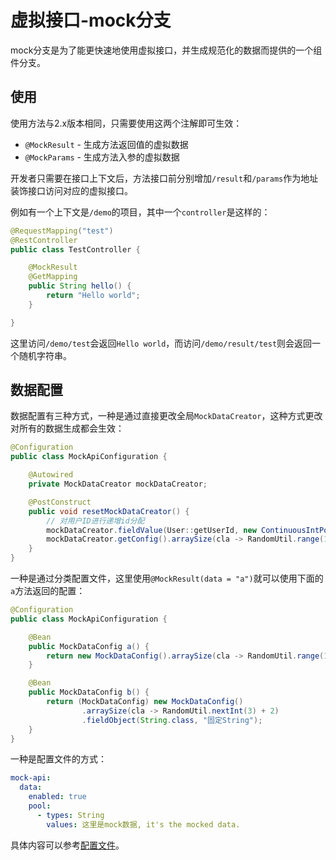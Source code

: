 # 虚拟接口-mock分支

mock分支是为了能更快速地使用虚拟接口，并生成规范化的数据而提供的一个组件分支。

## 使用

使用方法与2.x版本相同，只需要使用这两个注解即可生效：

- `@MockResult` - 生成方法返回值的虚拟数据
- `@MockParams` - 生成方法入参的虚拟数据

开发者只需要在接口上下文后，方法接口前分别增加`/result`和`/params`作为地址装饰接口访问对应的虚拟接口。

例如有一个上下文是`/demo`的项目，其中一个`controller`是这样的：

```java
@RequestMapping("test")
@RestController
public class TestController {

    @MockResult
    @GetMapping
    public String hello() {
        return "Hello world";
    }

}
```

这里访问`/demo/test`会返回`Hello world`，而访问`/demo/result/test`则会返回一个随机字符串。

## 数据配置

数据配置有三种方式，一种是通过直接更改全局`MockDataCreator`，这种方式更改对所有的数据生成都会生效：

```java
@Configuration
public class MockApiConfiguration {

    @Autowired
    private MockDataCreator mockDataCreator;

    @PostConstruct
    public void resetMockDataCreator() {
        // 对用户ID进行递增id分配
        mockDataCreator.fieldValue(User::getUserId, new ContinuousIntPool());
        mockDataCreator.getConfig().arraySize(cla -> RandomUtil.range(1, 5));
    }
}
```

一种是通过分类配置文件，这里使用`@MockResult(data = "a")`就可以使用下面的`a`方法返回的配置：

```java
@Configuration
public class MockApiConfiguration {

    @Bean
    public MockDataConfig a() {
        return new MockDataConfig().arraySize(cla -> RandomUtil.range(1, 5));
    }

    @Bean
    public MockDataConfig b() {
        return (MockDataConfig) new MockDataConfig()
                .arraySize(cla -> RandomUtil.nextInt(3) + 2)
                .fieldObject(String.class, "固定String");
    }
}
```

一种是配置文件的方式：

```yaml
mock-api:
  data:
    enabled: true
    pool:
      - types: String
        values: 这里是mock数据, it's the mocked data.
```

具体内容可以参考[配置文件](../docs/3.x/配置文件.md)。
